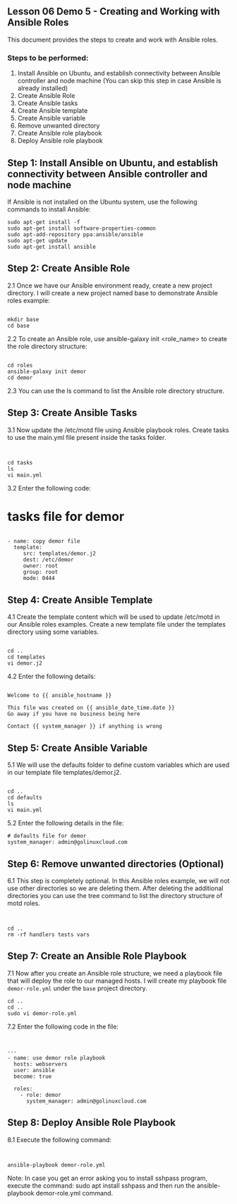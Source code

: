 ## Lesson 06 Demo 5 - Creating and Working with Ansible Roles

This document provides the steps to create and work with Ansible roles.

### Steps to be performed:

1. Install Ansible on Ubuntu, and establish connectivity between Ansible controller and node machine (You can skip this step in case Ansible is already installed)
2. Create Ansible Role
3. Create Ansible tasks
4. Create Ansible template
5. Create Ansible variable
6. Remove unwanted directory
7. Create Ansible role playbook
8. Deploy Ansible role playbook

## Step 1: Install Ansible on Ubuntu, and establish connectivity between Ansible controller and node machine 

If Ansible is not installed on the Ubuntu system, use the following commands to install Ansible:

```
sudo apt-get install -f
sudo apt-get install software-properties-common
sudo apt-add-repository ppa:ansible/ansible
sudo apt-get update
sudo apt-get install ansible
```

## Step 2: Create Ansible Role
 2.1 Once we have our Ansible environment ready, create a new project directory. I will create a new project named base to demonstrate Ansible roles example:



```

mkdir base
cd base
```

2.2 To create an Ansible role, use ansible-galaxy init <role_name> to create the role directory structure:

```

cd roles
ansible-galaxy init demor
cd demor
```


2.3 You can use the ls command to list the Ansible role directory structure.

## Step 3: Create Ansible Tasks
3.1 Now update the /etc/motd file using Ansible playbook roles. Create tasks to use the main.yml file present inside the tasks folder.


```


cd tasks
ls
vi main.yml
```

3.2 Enter the following code:


# tasks file for demor
```

- name: copy demor file
  template:
     src: templates/demor.j2
     dest: /etc/demor
     owner: root
     group: root
     mode: 0444
```

## Step 4: Create Ansible Template
4.1 Create the template content which will be used to update /etc/motd in our Ansible roles examples. Create a new template file under the templates directory using some variables.



```

cd ..
cd templates
vi demor.j2
```

4.2 Enter the following details:


```

Welcome to {{ ansible_hostname }}

This file was created on {{ ansible_date_time.date }}
Go away if you have no business being here

Contact {{ system_manager }} if anything is wrong
```

## Step 5: Create Ansible Variable
5.1 We will use the defaults folder to define custom variables which are used in our template file templates/demor.j2.



```

cd ..
cd defaults
ls
vi main.yml
```

5.2 Enter the following details in the file:

```
# defaults file for demor
system_manager: admin@golinuxcloud.com
```

## Step 6: Remove unwanted directories (Optional)
6.1 This step is completely optional. In this Ansible roles example, we will not use other directories so we are deleting them. After deleting the additional directories you can use the tree command to list the directory structure of motd roles.


```


cd ..
rm -rf handlers tests vars
```


## Step 7: Create an Ansible Role Playbook

7.1 Now after you create an Ansible role structure, we need a playbook file that will deploy the role to our managed hosts. I will create my playbook file `demor-role.yml` under the `base` project directory.

```
cd ..
cd ..
sudo vi demor-role.yml
```


7.2 Enter the following code in the file:

```


---
- name: use demor role playbook
  hosts: webservers
  user: ansible
  become: true

  roles:
    - role: demor
      system_manager: admin@golinuxcloud.com
```

## Step 8: Deploy Ansible Role Playbook
8.1 Execute the following command:


```


ansible-playbook demor-role.yml
```

Note: In case you get an error asking you to install sshpass program, execute the command: sudo apt install sshpass and then run the ansible-playbook demor-role.yml command.



